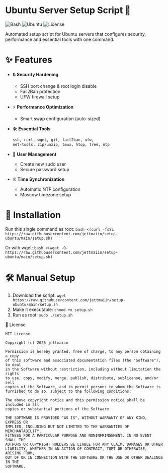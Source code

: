 # Ubuntu Server Setup Script 🚀

![Bash](https://img.shields.io/badge/-Bash-4EAA25?logo=gnu-bash&logoColor=white)
![Ubuntu](https://img.shields.io/badge/-Ubuntu-E95420?logo=ubuntu&logoColor=white)
![License](https://img.shields.io/badge/license-MIT-blue)

Automated setup script for Ubuntu servers that configures security, performance and essential tools with one command.

# ✨ Features

- 🔒 **Security Hardening**
  - SSH port change & root login disable
  - Fail2Ban protection
  - UFW firewall setup

- ⚡ **Performance Optimization**
  - Smart swap configuration (auto-sized)

- 🛠️ **Essential Tools**
  ```bash
  ssh, curl, wget, git, fail2ban, ufw, 
  net-tools, zip/unzip, tmux, htop, tree, ntp
  ```
- 👥 **User Management**
  - Create new sudo user
  - Secure password setup

- ⏰ **Time Synchronization**
  - Automatic NTP configuration
  - Moscow timezone setup

# 🚀 Installation

Run this single command as root:
`bash <(curl -fsSL https://raw.githubusercontent.com/jettmaiin/setup-ubuntu/main/setup.sh)`

Or with wget:
`bash <(wget -O- https://raw.githubusercontent.com/jettmaiin/setup-ubuntu/main/setup.sh)`

# 🛠️ Manual Setup
1. Download the script: `wget https://raw.githubusercontent.com/jettmaiin/setup-ubuntu/main/setup.sh`
2. Make it executable: `chmod +x setup.sh`
3. Run as root: `sudo ./setup.sh`

📜 License
```text
MIT License

Copyright (c) 2025 jettmaiin

Permission is hereby granted, free of charge, to any person obtaining a copy
of this software and associated documentation files (the "Software"), to deal
in the Software without restriction, including without limitation the rights
to use, copy, modify, merge, publish, distribute, sublicense, and/or sell
copies of the Software, and to permit persons to whom the Software is
furnished to do so, subject to the following conditions:

The above copyright notice and this permission notice shall be included in all
copies or substantial portions of the Software.

THE SOFTWARE IS PROVIDED "AS IS", WITHOUT WARRANTY OF ANY KIND, EXPRESS OR
IMPLIED, INCLUDING BUT NOT LIMITED TO THE WARRANTIES OF MERCHANTABILITY,
FITNESS FOR A PARTICULAR PURPOSE AND NONINFRINGEMENT. IN NO EVENT SHALL THE
AUTHORS OR COPYRIGHT HOLDERS BE LIABLE FOR ANY CLAIM, DAMAGES OR OTHER
LIABILITY, WHETHER IN AN ACTION OF CONTRACT, TORT OR OTHERWISE, ARISING FROM,
OUT OF OR IN CONNECTION WITH THE SOFTWARE OR THE USE OR OTHER DEALINGS IN THE
SOFTWARE.
```
